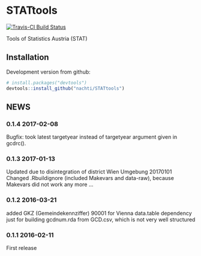 # STATtools

[![Travis-CI Build Status](https://travis-ci.org/nachti/STATtools.svg?branch=master)](https://travis-ci.org/nachti/STATtools)

Tools of Statistics Austria (STAT)

## Installation

Development version from github:

```R
# install.packages("devtools")
devtools::install_github("nachti/STATtools")
```

## NEWS

### 0.1.4 2017-02-08
Bugfix: took latest targetyear instead of targetyear argument
given in gcdrc().

### 0.1.3 2017-01-13
Updated due to disintegration of district Wien Umgebung 20170101
Changed .Rbuildignore (included Makevars and data-raw), because
Makevars did not work any more ...


### 0.1.2 2016-03-21
added GKZ (Gemeindekennziffer) 90001 for Vienna
data.table dependency just for building gcdnum.rda from GCD.csv,
which is not very well structured

### 0.1.1 2016-02-11
First release
